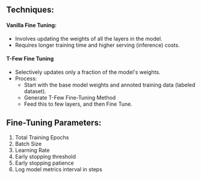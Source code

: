 
## Techniques:

#### Vanilla Fine Tuning:
- Involves updating the weights of all the layers in the model.
- Requires longer training time and higher serving (inference) costs.
#### T-Few Fine Tuning
- Selectively updates only a fraction of the model's weights.
- Process:
	- Start with the base model weights and annoted training data (labeled dataset).
	- Generate T-Few Fine-Tuning Method
	- Feed this to few layers, and then Fine Tune.



## Fine-Tuning Parameters:
1. Total Training Epochs
2. Batch Size
3. Learning Rate
4. Early stopping threshold
5. Early stopping patience
6. Log model metrics interval in steps


